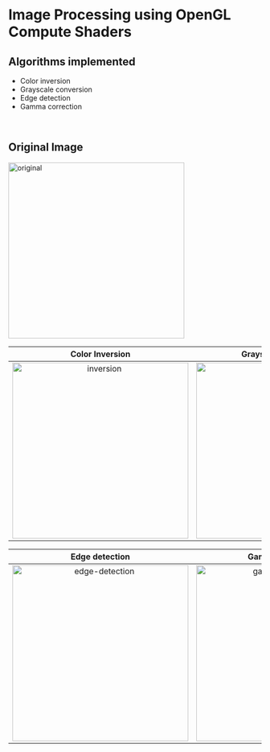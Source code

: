 # Image Processing using OpenGL Compute Shaders

## Algorithms implemented
- Color inversion
- Grayscale conversion
- Edge detection
- Gamma correction
<br>
<p align="center">
<h2> Original Image </h2>  
<image src="https://user-images.githubusercontent.com/83249996/162069982-9b99476b-c0a7-42c9-bab3-6ec0a5f695ff.png" alt = "original" width = 350>
</p>   
  
Color Inversion             |  Grayscale conversion
:-------------------------:|:-------------------------:
<image src="https://user-images.githubusercontent.com/83249996/162070023-0ad382be-b9b4-40bb-b746-6e5c6fc257ff.png" alt = "inversion" width = 350>  | <image src="https://user-images.githubusercontent.com/83249996/162070050-8df01f17-2380-4c70-abc6-c1f42c2e66b1.png" alt = "grayscale" width = 350> 
  
Edge detection             |  Gamma correction
:-------------------------:|:-------------------------:
<image src="https://user-images.githubusercontent.com/83249996/162070085-157dc5fb-da0b-46f6-b8f9-889f2454b866.png" alt = "edge-detection" width = 350> |   <image src="https://user-images.githubusercontent.com/83249996/162070112-c7bce182-80f7-4010-82b8-201f4f90118a.png" alt = "gamma_correction" width = 350> 



 
    

